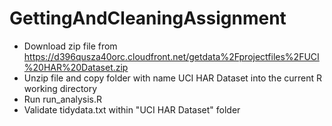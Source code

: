 # GettingAndCleaningAssignment
* Download zip file from https://d396qusza40orc.cloudfront.net/getdata%2Fprojectfiles%2FUCI%20HAR%20Dataset.zip
* Unzip file and copy folder with name UCI HAR Dataset into the current R working directory
* Run run_analysis.R
* Validate tidydata.txt within "UCI HAR Dataset" folder
